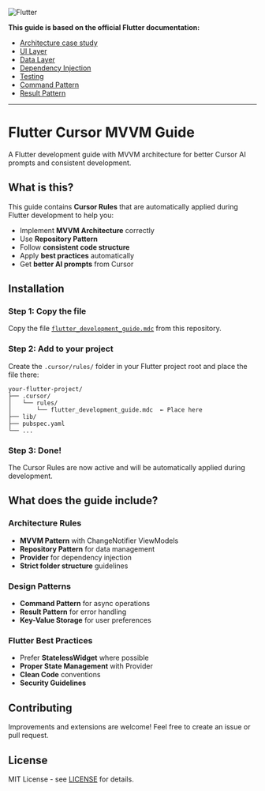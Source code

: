 ![Flutter](https://img.shields.io/badge/Flutter-%2302569B.svg?style=for-the-badge&logo=Flutter&logoColor=white)

**This guide is based on the official Flutter documentation:**

- [Architecture case study](https://docs.flutter.dev/app-architecture/case-study)
- [UI Layer](https://docs.flutter.dev/app-architecture/case-study/ui-layer)
- [Data Layer](https://docs.flutter.dev/app-architecture/case-study/data-layer)
- [Dependency Injection](https://docs.flutter.dev/app-architecture/case-study/dependency-injection)
- [Testing](https://docs.flutter.dev/app-architecture/case-study/testing)
- [Command Pattern](https://docs.flutter.dev/app-architecture/design-patterns/command)
- [Result Pattern](https://docs.flutter.dev/app-architecture/design-patterns/result)

---

# Flutter Cursor MVVM Guide

A Flutter development guide with MVVM architecture for better Cursor AI prompts and consistent development.

## What is this?

This guide contains **Cursor Rules** that are automatically applied during Flutter development to help you:

- Implement **MVVM Architecture** correctly
- Use **Repository Pattern**
- Follow **consistent code structure**
- Apply **best practices** automatically
- Get **better AI prompts** from Cursor

## Installation

### Step 1: Copy the file
Copy the file [`flutter_development_guide.mdc`](.cursor/rules/flutter_development_guide.mdc) from this repository.

### Step 2: Add to your project
Create the `.cursor/rules/` folder in your Flutter project root and place the file there:

```
your-flutter-project/
├── .cursor/
│   └── rules/
│       └── flutter_development_guide.mdc  ← Place here
├── lib/
├── pubspec.yaml
└── ...
```

### Step 3: Done!
The Cursor Rules are now active and will be automatically applied during development.

## What does the guide include?

### Architecture Rules
- **MVVM Pattern** with ChangeNotifier ViewModels
- **Repository Pattern** for data management
- **Provider** for dependency injection
- **Strict folder structure** guidelines

### Design Patterns
- **Command Pattern** for async operations
- **Result Pattern** for error handling
- **Key-Value Storage** for user preferences

### Flutter Best Practices
- Prefer **StatelessWidget** where possible
- **Proper State Management** with Provider
- **Clean Code** conventions
- **Security Guidelines**

## Contributing

Improvements and extensions are welcome! Feel free to create an issue or pull request.

## License

MIT License - see [LICENSE](LICENSE) for details.